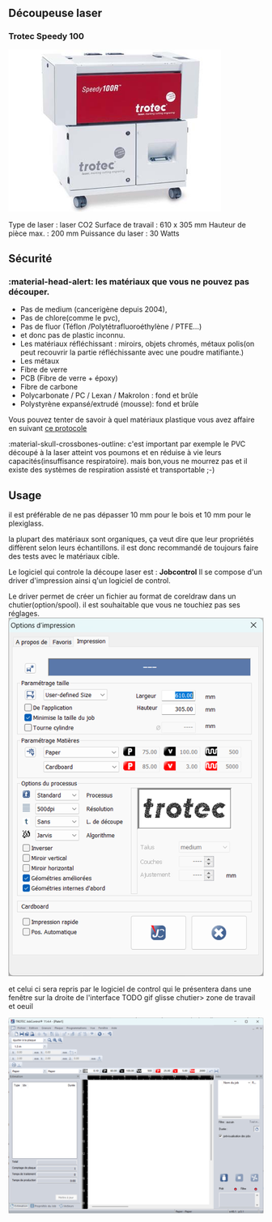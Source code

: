 ## Découpeuse laser

### Trotec Speedy 100


![](assets/trotec.png)  

Type de laser : laser CO2
Surface de travail : 610 x 305 mm
Hauteur de pièce max. : 200 mm
Puissance du laser : 30 Watts


## Sécurité

### :material-head-alert: les matériaux que vous ne pouvez pas découper.
- Pas de medium (cancerigène depuis 2004),
- Pas de chlore(comme le pvc),
- Pas de fluor (Téflon /Polytétrafluoroéthylène / PTFE…)
- et donc pas de plastic inconnu.
- Les matériaux réfléchissant : miroirs, objets chromés, métaux polis(on peut recouvrir la partie réfléchissante avec une poudre matifiante.)
- Les métaux
- Fibre de verre
- PCB (Fibre de verre + époxy)
- Fibre de carbone
- Polycarbonate / PC / Lexan / Makrolon : fond et brûle
- Polystyrène expansé/extrudé (mousse): fond et brûle
 
Vous pouvez tenter de savoir à quel matériaux plastique vous avez affaire en suivant [ce protocole]()

:material-skull-crossbones-outline: c'est important par exemple le PVC découpé à la laser atteint vos poumons et en réduise à vie leurs capacités(insuffisance respiratoire). mais bon,vous ne mourrez pas et il existe des systèmes de respiration assisté et transportable ;-)


## Usage


il est préférable de ne pas dépasser 10 mm pour le bois et 10 mm pour le plexiglass.

la plupart des matériaux sont organiques, ça veut dire que leur propriétés diffèrent selon leurs échantillons. il est donc recommandé de toujours faire des tests avec le matériaux cible.

Le logiciel qui controle la découpe laser est : **Jobcontrol**
Il se compose d'un driver d'impression ainsi q'un logiciel de control.

Le driver permet de créer un fichier au format de coreldraw dans un chutier(option/spool).
il est souhaitable que vous ne touchiez pas ses réglages.
![](assets/driverTrotec.png) 
 
 et celui ci sera repris par le logiciel de control qui le présentera dans une fenêtre sur la droite de l'interface
TODO gif glisse chutier> zone de travail et oeuil

![](assets/jobcontrol.png)

